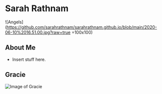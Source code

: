 # Sarah Rathnam  
![Angels](https://github.com/sarahrathnam/sarahrathnam.github.io/blob/main/2020-06-10%2016.51.00.jpg?raw=true =100x100)
 
## About Me
* Insert stuff here.  


## Gracie
![Image of Gracie](https://github.com/sarahrathnam/sarahrathnam.github.io/blob/main/GraciePortrait.JPG?raw=true)  


